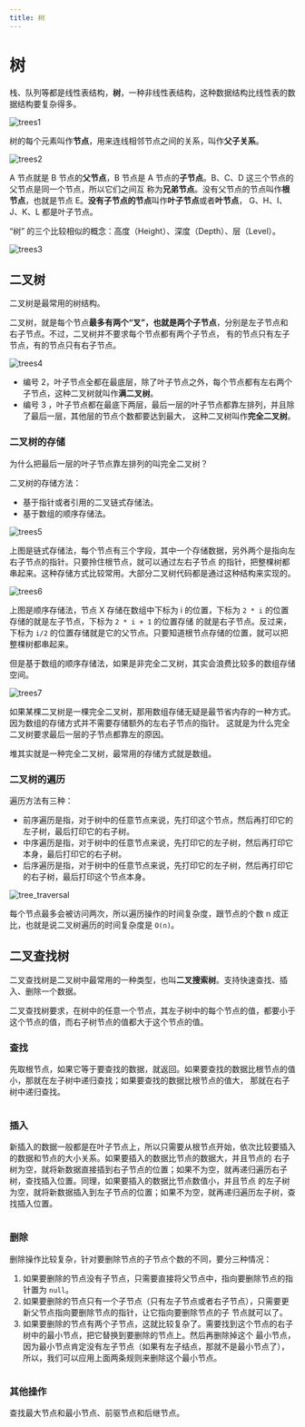 ```yaml
---
title: 树
---
```


# 树
栈、队列等都是线性表结构，**树**，一种非线性表结构，这种数据结构比线性表的数据结构要复杂得多。

![trees1](./imgs/trees1.jpg)

树的每个元素叫作**节点**，用来连线相邻节点之间的关系，叫作**父子关系**。

![trees2](./imgs/trees2.jpg)

A 节点就是 B 节点的**父节点**，B 节点是 A 节点的**子节点**。B、C、D 这三个节点的父节点是同一个节点，所以它们之间互
称为**兄弟节点**。没有父节点的节点叫作**根节点**，也就是节点 E。**没有子节点的节点**叫作**叶子节点**或者**叶节点**，
G、H、I、J、K、L 都是叶子节点。

“树” 的三个比较相似的概念：高度（Height）、深度（Depth）、层（Level）。

![trees3](./imgs/trees3.jpg)

## 二叉树
二叉树是最常用的树结构。

二叉树，就是每个节点**最多有两个“叉”，也就是两个子节点**，分别是左子节点和右子节点。不过，二叉树并不要求每个节点都有两个子节点，
有的节点只有左子节点，有的节点只有右子节点。

![trees4](./imgs/trees4.jpg)

- 编号 2，叶子节点全都在最底层，除了叶子节点之外，每个节点都有左右两个子节点，这种二叉树就叫作**满二叉树**。
- 编号 3 ，叶子节点都在最底下两层，最后一层的叶子节点都靠左排列，并且除了最后一层，其他层的节点个数都要达到最大，
这种二叉树叫作**完全二叉树**。

### 二叉树的存储
为什么把最后一层的叶子节点靠左排列的叫完全二叉树？

二叉树的存储方法：
- 基于指针或者引用的二叉链式存储法。
- 基于数组的顺序存储法。

![trees5](./imgs/trees5.jpg)

上图是链式存储法，每个节点有三个字段，其中一个存储数据，另外两个是指向左右子节点的指针。只要拎住根节点，就可以通过左右子节点
的指针，把整棵树都串起来。这种存储方式比较常用。大部分二叉树代码都是通过这种结构来实现的。

![trees6](./imgs/tress6.jpg)

上图是顺序存储法，节点 X 存储在数组中下标为 i 的位置，下标为 `2 * i` 的位置存储的就是左子节点，下标为 `2 * i + 1` 的位置存储
的就是右子节点。反过来，下标为 `i/2` 的位置存储就是它的父节点。只要知道根节点存储的位置，就可以把整棵树都串起来。

但是基于数组的顺序存储法，如果是非完全二叉树，其实会浪费比较多的数组存储空间。

![trees7](./imgs/trees7.jpg)

如果某棵二叉树是一棵完全二叉树，那用数组存储无疑是最节省内存的一种方式。因为数组的存储方式并不需要存储额外的左右子节点的指针。
这就是为什么完全二叉树要求最后一层的子节点都靠左的原因。

堆其实就是一种完全二叉树，最常用的存储方式就是数组。

### 二叉树的遍历
遍历方法有三种：
- 前序遍历是指，对于树中的任意节点来说，先打印这个节点，然后再打印它的左子树，最后打印它的右子树。
- 中序遍历是指，对于树中的任意节点来说，先打印它的左子树，然后再打印它本身，最后打印它的右子树。
- 后序遍历是指，对于树中的任意节点来说，先打印它的左子树，然后再打印它的右子树，最后打印这个节点本身。

![tree_traversal](./imgs/tree_traversal.jpg)

每个节点最多会被访问两次，所以遍历操作的时间复杂度，跟节点的个数 n 成正比，也就是说二叉树遍历的时间复杂度是 `O(n)`。

## 二叉查找树
二叉查找树是二叉树中最常用的一种类型，也叫**二叉搜索树**。支持快速查找、插入、删除一个数据。

二叉查找树要求，在树中的任意一个节点，其左子树中的每个节点的值，都要小于这个节点的值，而右子树节点的值都大于这个节点的值。

### 查找
先取根节点，如果它等于要查找的数据，就返回。如果要查找的数据比根节点的值小，那就在左子树中递归查找；如果要查找的数据比根节点的值大，
那就在右子树中递归查找。

```go

```

### 插入
新插入的数据一般都是在叶子节点上，所以只需要从根节点开始，依次比较要插入的数据和节点的大小关系。如果要插入的数据比节点的数据大，并且节点的
右子树为空，就将新数据直接插到右子节点的位置；如果不为空，就再递归遍历右子树，查找插入位置。同理，如果要插入的数据比节点数值小，并且节点
的左子树为空，就将新数据插入到左子节点的位置；如果不为空，就再递归遍历左子树，查找插入位置。

```go

```

### 删除
删除操作比较复杂，针对要删除节点的子节点个数的不同，要分三种情况：

1. 如果要删除的节点没有子节点，只需要直接将父节点中，指向要删除节点的指针置为 `null`。
2. 如果要删除的节点只有一个子节点（只有左子节点或者右子节点），只需要更新父节点指向要删除节点的指针，让它指向要删除节点的子
节点就可以了。
3. 如果要删除的节点有两个子节点，这就比较复杂了。需要找到这个节点的右子树中的最小节点，把它替换到要删除的节点上。然后再删除掉这个
最小节点，因为最小节点肯定没有左子节点（如果有左子结点，那就不是最小节点了），所以，我们可以应用上面两条规则来删除这个最小节点。

```go

```

### 其他操作
查找最大节点和最小节点、前驱节点和后继节点。